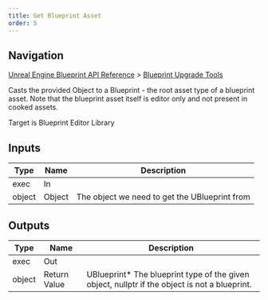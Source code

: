 ```yaml
---
title: Get Blueprint Asset
order: 5
---
```

## Navigation

[Unreal Engine Blueprint API Reference](https://dev.epicgames.com/documentation/en-us/unreal-engine/BlueprintAPI) > [Blueprint Upgrade Tools](https://dev.epicgames.com/documentation/en-us/unreal-engine/BlueprintAPI/BlueprintUpgradeTools)

Casts the provided Object to a Blueprint - the root asset type of a blueprint asset. Note
that the blueprint asset itself is editor only and not present in cooked assets.

Target is Blueprint Editor Library

## Inputs

| Type | Name | Description |
| --- | --- | --- |
| exec | In |  |
| object | Object | The object we need to get the UBlueprint from |

## Outputs

| Type | Name | Description |
| --- | --- | --- |
| exec | Out |  |
| object | Return Value | UBlueprint\* The blueprint type of the given object, nullptr if the object is not a blueprint. |
